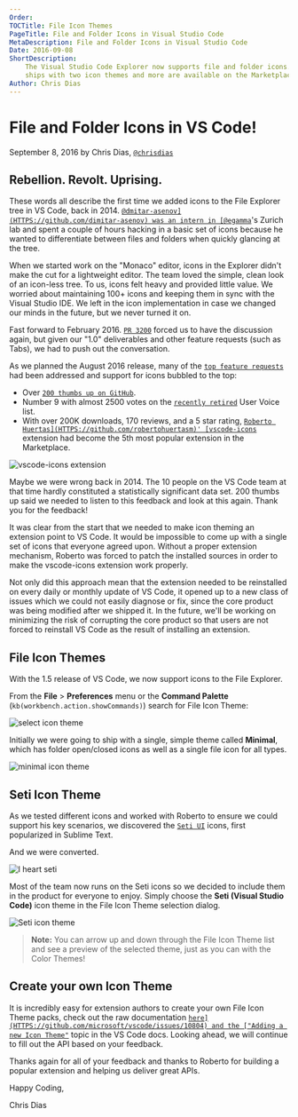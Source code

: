 ```yaml
---
Order:
TOCTitle: File Icon Themes
PageTitle: File and Folder Icons in Visual Studio Code
MetaDescription: File and Folder Icons in Visual Studio Code
Date: 2016-09-08
ShortDescription:
    The Visual Studio Code Explorer now supports file and folder icons. VS Code
    ships with two icon themes and more are available on the Marketplace.
Author: Chris Dias
---
```


# File and Folder Icons in VS Code!

September 8, 2016 by Chris Dias, [`@chrisdias`](HTTPS://twitter.com/chrisdias)

## Rebellion. Revolt. Uprising.

These words all describe the first time we added icons to the File Explorer tree
in VS Code, back in 2014. [`@dmitar-asenov](HTTPS://github.com/dimitar-asenov)
was an intern in [@egamma`](HTTPS://github.com/egamma)'s Zurich lab and spent a
couple of hours hacking in a basic set of icons because he wanted to
differentiate between files and folders when quickly glancing at the tree.

When we started work on the "Monaco" editor, icons in the Explorer didn't make
the cut for a lightweight editor. The team loved the simple, clean look of an
icon-less tree. To us, icons felt heavy and provided little value. We worried
about maintaining 100+ icons and keeping them in sync with the Visual Studio
IDE. We left in the icon implementation in case we changed our minds in the
future, but we never turned it on.

Fast forward to February 2016.
[`PR 3200`](HTTPS://github.com/microsoft/vscode/pull/3200) forced us to have the
discussion again, but given our "1.0" deliverables and other feature requests
(such as Tabs), we had to push out the conversation.

As we planned the August 2016 release, many of the
[`top feature requests`](HTTPS://github.com/microsoft/vscode/issues?q=is%3Aopen+is%3Aissue+label%3Afeature-request)
had been addressed and support for icons bubbled to the top:

- Over
  [`200 thumbs up on GitHub`](HTTPS://github.com/microsoft/vscode/issues/211).
- Number 9 with almost 2500 votes on the
  [`recently retired`](HTTPS://code.visualstudio.com/blogs/2016/08/19/goodbyeuservoice)
  User Voice list.
- With over 200K downloads, 170 reviews, and a 5 star rating,
  [`Roberto Huertas](HTTPS://github.com/robertohuertasm)'
  [vscode-icons`](HTTPS://marketplace.visualstudio.com/items?itemName=robertohuertasm.vscode-icons)
  extension had become the 5th most popular extension in the Marketplace.

![`vscode-icons extension`](vscode-icons.png)

Maybe we were wrong back in 2014. The 10 people on the VS Code team at that time
hardly constituted a statistically significant data set. 200 thumbs up said we
needed to listen to this feedback and look at this again. Thank you for the
feedback!

It was clear from the start that we needed to make icon theming an extension
point to VS Code. It would be impossible to come up with a single set of icons
that everyone agreed upon. Without a proper extension mechanism, Roberto was
forced to patch the installed sources in order to make the vscode-icons
extension work properly.

Not only did this approach mean that the extension needed to be reinstalled on
every daily or monthly update of VS Code, it opened up to a new class of issues
which we could not easily diagnose or fix, since the core product was being
modified after we shipped it. In the future, we'll be working on minimizing the
risk of corrupting the core product so that users are not forced to reinstall VS
Code as the result of installing an extension.

## File Icon Themes

With the 1.5 release of VS Code, we now support icons to the File Explorer.

From the **File** > **Preferences** menu or the **Command Palette**
(`kb(workbench.action.showCommands)`) search for File Icon Theme:

![`select icon theme`](select-icon-theme.png)

Initially we were going to ship with a single, simple theme called **Minimal**,
which has folder open/closed icons as well as a single file icon for all types.

![`minimal icon theme`](minimal-icon-theme.png)

## Seti Icon Theme

As we tested different icons and worked with Roberto to ensure we could support
his key scenarios, we discovered the
[`Seti UI`](HTTPS://github.com/jesseweed/seti-ui) icons, first popularized in
Sublime Text.

And we were converted.

![`I heart seti`](i-heart-seti.png)

Most of the team now runs on the Seti icons so we decided to include them in the
product for everyone to enjoy. Simply choose the **Seti (Visual Studio Code)**
icon theme in the File Icon Theme selection dialog.

![`Seti icon theme`](seti-icon-theme.png)

> **Note:** You can arrow up and down through the File Icon Theme list and see a
> preview of the selected theme, just as you can with the Color Themes!

## Create your own Icon Theme

It is incredibly easy for extension authors to create your own File Icon Theme
packs, check out the raw documentation
[`here](HTTPS://github.com/microsoft/vscode/issues/10804) and the
["Adding a new Icon Theme"`](/docs/extensions/themes-snippets-colorizers.md#adding-a-new-icon-theme)
topic in the VS Code docs. Looking ahead, we will continue to fill out the API
based on your feedback.

Thanks again for all of your feedback and thanks to Roberto for building a
popular extension and helping us deliver great APIs.

Happy Coding,

Chris Dias
